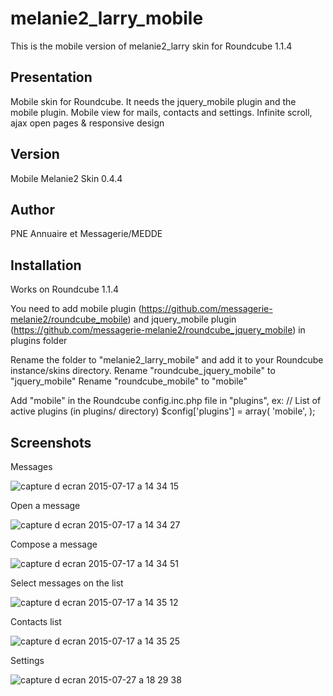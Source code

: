 melanie2_larry_mobile
=====================

This is the mobile version of melanie2_larry skin for Roundcube 1.1.4

Presentation
------------

Mobile skin for Roundcube. 
It needs the jquery_mobile plugin and the mobile plugin.
Mobile view for mails, contacts and settings.
Infinite scroll, ajax open pages & responsive design

Version
-------

Mobile Melanie2 Skin 0.4.4


Author
------

PNE Annuaire et Messagerie/MEDDE


Installation
------------

Works on Roundcube 1.1.4

You need to add mobile plugin (https://github.com/messagerie-melanie2/roundcube_mobile) and jquery_mobile plugin (https://github.com/messagerie-melanie2/roundcube_jquery_mobile) in plugins folder

Rename the folder to "melanie2_larry_mobile" and add it to your Roundcube instance/skins directory.
Rename "roundcube_jquery_mobile" to "jquery_mobile"
Rename "roundcube_mobile" to "mobile"

Add "mobile" in the Roundcube config.inc.php file in "plugins", ex: 
// List of active plugins (in plugins/ directory)
$config['plugins'] = array(
    'mobile',
);

Screenshots
-----------
Messages

![capture d ecran 2015-07-17 a 14 34 15](https://cloud.githubusercontent.com/assets/3693239/8747236/57569d74-2c91-11e5-91f0-99b33b3edef7.png)

Open a message

![capture d ecran 2015-07-17 a 14 34 27](https://cloud.githubusercontent.com/assets/3693239/8747241/5fe40cb0-2c91-11e5-9c0d-2f111080e5da.png)

Compose a message

![capture d ecran 2015-07-17 a 14 34 51](https://cloud.githubusercontent.com/assets/3693239/8747255/7cdc4fe4-2c91-11e5-9c26-260680f1f15b.png)

Select messages on the list

![capture d ecran 2015-07-17 a 14 35 12](https://cloud.githubusercontent.com/assets/3693239/8747260/85d17034-2c91-11e5-8e3d-340210754a2a.png)

Contacts list

![capture d ecran 2015-07-17 a 14 35 25](https://cloud.githubusercontent.com/assets/3693239/8747281/a149343c-2c91-11e5-81a2-c48e098e9cfd.png)

Settings

![capture d ecran 2015-07-27 a 18 29 38](https://cloud.githubusercontent.com/assets/3693239/8911422/c17097d4-348c-11e5-906a-456b09872bc1.png)

